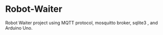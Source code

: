# Robot-Waiter
Robot Waiter project using MQTT protocol, mosquitto broker, sqlite3 , and Arduino Uno.
